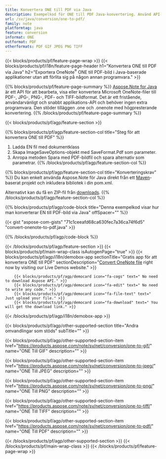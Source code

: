 ```yaml
---
title: Konvertera ONE till PDF via Java
description: Exempelkod för ONE till PDF Java-konvertering. Använd API-exempelkod för batch ONE-filer till PDF-konvertering inom valfri Java-baserad applikation. 
url: /sv/java/conversion/one-to-pdf/
family: note
platformtag: java
feature: conversion
informat: ONE
outformat: PDF
otherformats: PDF GIF JPEG PNG TIFF
---
```

{{< blocks/products/pf/feature-page-wrap >}}
{{< blocks/products/pf/i18n/feature-page-header h1="Konvertera ONE till PDF via Java" h2="Exportera OneNote<sup>&reg;</sup> ONE till PDF-bild i Java-baserade applikationer utan att förlita sig på någon annan programvara." >}}

{{% blocks/products/pf/feature-page-summary %}}
[Aspose.Note for Java](https://products.aspose.com/note/java/) är ett API för att bearbeta, visa eller konvertera Microsoft OneNote-filer till PDF-, JPG-, PNG-, PDF- och TIFF-bildformat. Det är ett fristående, användarvänligt och snabbt applikations-API och behöver ingen extra programvara. Den stöder tilläggen .one och .onenote med högpresterande konvertering.
{{% /blocks/products/pf/feature-page-summary  %}}

{{< blocks/products/pf/agp/feature-section >}}

{{% blocks/products/pf/agp/feature-section-col title="Steg för att konvertera ONE till PDF" %}}
1. Ladda EN fil med dokumentklass
2. Skapa ImageSaveOptions-objekt med SaveFormat.Pdf som parameter.
3. Anropa metoden Spara med PDF-bildfil och spara alternativ som parametrar.
{{% /blocks/products/pf/agp/feature-section-col %}}

{{% blocks/products/pf/agp/feature-section-col title="Konverteringskrav" %}}
Du kan enkelt använda Aspose.Note för Java direkt från ett [Maven](https://repository.aspose.com/webapp/#/artifacts/browse/tree/General/repo/com/aspose/aspose-note)-baserat projekt och inkludera bibliotek i din pom.xml.

Alternativt kan du få en ZIP-fil från [downloads](https://downloads.aspose.com/note/java).
{{% /blocks/products/pf/agp/feature-section-col %}}

{{% blocks/products/pf/agp/code-block title="Denna exempelkod visar hur man konverterar EN till PDF-bild via Java" offSpacer="" %}}

{{< gist "aspose-com-gists" "71c1ceeafd68ca630fec7a36ca74f6d5" "convert-onenote-to-pdf.java" >}}

{{% /blocks/products/pf/agp/code-block %}}

{{< /blocks/products/pf/agp/feature-section >}}
{{< blocks/products/pf/main-wrap-class isAutogenPage="true" >}}
{{< blocks/products/pf/agp/i18n/demobox-app sectionTitle="Gratis app för att konvertera ONE till PDF" sectionDescription="[Convert OneNote file](https://products.aspose.app/note/conversion/onenote-to-pdf) right now by visiting our Live Demos website." >}}

        {{< blocks/products/pf/agp/democard icon="fa-cogs" text=" No need to download Aspose API." >}}
        {{< blocks/products/pf/agp/democard icon="fa-edit" text=" No need to write any code." >}}
        {{< blocks/products/pf/agp/democard icon="fa-file-text" text=" Just upload your file." >}}
        {{< blocks/products/pf/agp/democard icon="fa-download" text=" You will get the download link." >}}
		
{{< /blocks/products/pf/agp/i18n/demobox-app >}}

{{< blocks/products/pf/agp/other-supported-section title="Andra omvandlingar som stöds" subTitle="" >}}

{{< blocks/products/pf/agp/other-supported-section-item href="https://products.aspose.com/note/sv/net/conversion/one-to-gif/" name="ONE Till GIF" description="" >}}

{{< blocks/products/pf/agp/other-supported-section-item href="https://products.aspose.com/note/sv/net/conversion/one-to-jpeg/" name="ONE Till JPEG" description="" >}}

{{< blocks/products/pf/agp/other-supported-section-item href="https://products.aspose.com/note/sv/net/conversion/one-to-png/" name="ONE Till PNG" description="" >}}

{{< blocks/products/pf/agp/other-supported-section-item href="https://products.aspose.com/note/sv/net/conversion/one-to-tiff/" name="ONE Till TIFF" description="" >}}

{{< blocks/products/pf/agp/other-supported-section-item href="https://products.aspose.com/note/sv/net/conversion/one-to-pdf/" name="ONE Till PDF" description="" >}}



{{< /blocks/products/pf/agp/other-supported-section >}}
{{< /blocks/products/pf/main-wrap-class >}}
{{< /blocks/products/pf/feature-page-wrap >}}
